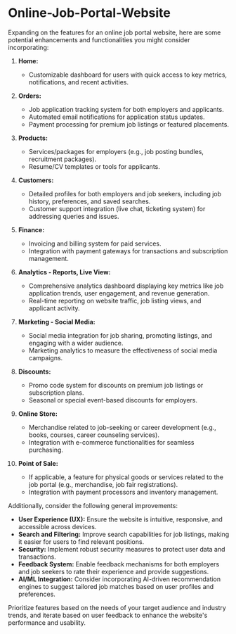 # Online-Job-Portal-Website


Expanding on the features for an online job portal website, here are some potential enhancements and functionalities you might consider incorporating:

1. **Home:**
   - Customizable dashboard for users with quick access to key metrics, notifications, and recent activities.

2. **Orders:**
   - Job application tracking system for both employers and applicants.
   - Automated email notifications for application status updates.
   - Payment processing for premium job listings or featured placements.

3. **Products:**
   - Services/packages for employers (e.g., job posting bundles, recruitment packages).
   - Resume/CV templates or tools for applicants.

4. **Customers:**
   - Detailed profiles for both employers and job seekers, including job history, preferences, and saved searches.
   - Customer support integration (live chat, ticketing system) for addressing queries and issues.

5. **Finance:**
   - Invoicing and billing system for paid services.
   - Integration with payment gateways for transactions and subscription management.

6. **Analytics - Reports, Live View:**
   - Comprehensive analytics dashboard displaying key metrics like job application trends, user engagement, and revenue generation.
   - Real-time reporting on website traffic, job listing views, and applicant activity.

7. **Marketing - Social Media:**
   - Social media integration for job sharing, promoting listings, and engaging with a wider audience.
   - Marketing analytics to measure the effectiveness of social media campaigns.

8. **Discounts:**
   - Promo code system for discounts on premium job listings or subscription plans.
   - Seasonal or special event-based discounts for employers.

9. **Online Store:**
   - Merchandise related to job-seeking or career development (e.g., books, courses, career counseling services).
   - Integration with e-commerce functionalities for seamless purchasing.

10. **Point of Sale:**
    - If applicable, a feature for physical goods or services related to the job portal (e.g., merchandise, job fair registrations).
    - Integration with payment processors and inventory management.

Additionally, consider the following general improvements:
- **User Experience (UX):** Ensure the website is intuitive, responsive, and accessible across devices.
- **Search and Filtering:** Improve search capabilities for job listings, making it easier for users to find relevant positions.
- **Security:** Implement robust security measures to protect user data and transactions.
- **Feedback System:** Enable feedback mechanisms for both employers and job seekers to rate their experience and provide suggestions.
- **AI/ML Integration:** Consider incorporating AI-driven recommendation engines to suggest tailored job matches based on user profiles and preferences.

Prioritize features based on the needs of your target audience and industry trends, and iterate based on user feedback to enhance the website's performance and usability.
